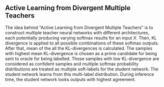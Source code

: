 ## Active Learning from Divergent Multiple Teachers

The idea behind "Active Learning from Divergent Multiple Teachers" is to construct multiple teacher neural networks with different architectures, each potentially producing varying softmax results for an input $X$. Then, KL divergence is applied to all possible combinations of these softmax outputs. After that, mean of the all the KL-divergences is calculated. The samples with highest mean KL-divergence is chosen as a prime candidate for being sent to oracle for being labelled. Those samples with low KL-divergence are considered as confident samples and multiple softmax probability distributions are treated as multiple soft-labels for the student network. The student network learns from this multi-label distribution. During inference time, the student network looks outputs with highest agreement.
